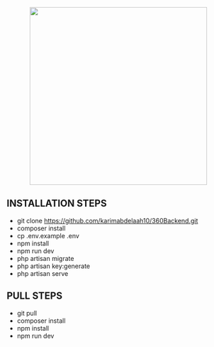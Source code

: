 <p align="center"><a href="https://laravel.com" target="_blank"><img src="https://raw.githubusercontent.com/laravel/art/master/logo-lockup/5%20SVG/2%20CMYK/1%20Full%20Color/laravel-logolockup-cmyk-red.svg" width="400"></a></p>


## INSTALLATION STEPS

-   git clone https://github.com/karimabdelaah10/360Backend.git
-   composer install 
-   cp .env.example .env
-   npm install 
-   npm run dev 
-   php artisan migrate 
-   php artisan key:generate
-   php artisan serve




## PULL STEPS

-   git pull
-   composer install
-   npm install
-   npm run dev

